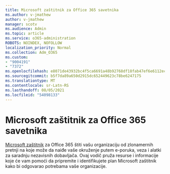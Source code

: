 ```yaml
---
title: Microsoft zaštitnik za Office 365 savetnika
ms.author: v-jmathew
author: v-jmathew
manager: scotv
ms.audience: Admin
ms.topic: article
ms.service: o365-administration
ROBOTS: NOINDEX, NOFOLLOW
localization_priority: Normal
ms.collection: Adm_O365
ms.custom:
- "9004191"
- "7372"
ms.openlocfilehash: e8071de43932bc4f5ca6691a48b92768df18fab47ef6e6112ecc8604678b6408
ms.sourcegitcommit: b5f7da89a650d2915dc652449623c78be6247175
ms.translationtype: MT
ms.contentlocale: sr-Latn-RS
ms.lasthandoff: 08/05/2021
ms.locfileid: "54098133"
---
```

# <a name="microsoft-defender-for-office-365-advisor"></a>Microsoft zaštitnik za Office 365 savetnika

[Microsoft zaštitnik](https://go.microsoft.com/fwlink/?linkid=2146614) za Office 365 štiti vašu organizaciju od zlonamernih pretnji na koje može da naiđe vaše okruženje putem e-poruka, veza i alatki za saradnju nezavisnih dobavljača. Ovaj vodič pruža resurse i informacije koje će vam pomoći da pripremite i identifikujete plan Microsoft zaštitnik kako bi odgovarao potrebama vaše organizacije.
